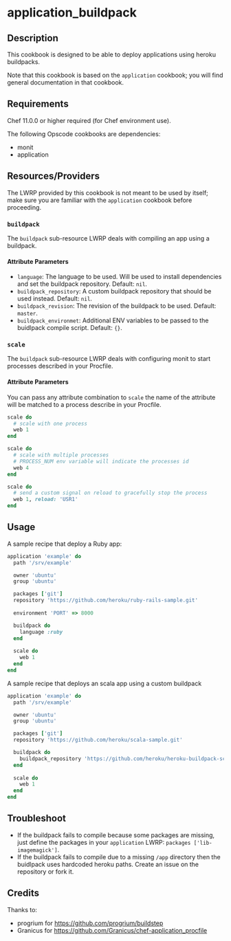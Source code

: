 # application\_buildpack

## Description

This cookbook is designed to be able to deploy applications using heroku buildpacks.

Note that this cookbook is based on the `application` cookbook; you will find general documentation in that cookbook.

## Requirements

Chef 11.0.0 or higher required (for Chef environment use).

The following Opscode cookbooks are dependencies:

* monit
* application

## Resources/Providers

The LWRP provided by this cookbook is not meant to be used by itself; make sure you are familiar with the `application` cookbook before proceeding.

### `buildpack`

The `buildpack` sub-resource LWRP deals with compiling an app using a buildpack.

#### Attribute Parameters

- `language`: The language to be used. Will be used to install dependencies and set the buildpack repository. Default: `nil`.
- `buildpack_repository`: A custom buildpack repository that should be used instead. Default: `nil`.
- `buildpack_revision`: The revision of the buildpack to be used. Default: `master`.
- `buildpack_environmet`: Additional ENV variables to be passed to the buidlpack compile script. Default: `{}`.

### `scale`

The `buildpack` sub-resource LWRP deals with configuring monit to start processes described in your Procfile.

#### Attribute Parameters

You can pass any attribute combination to `scale` the name of the attribute will be matched to a process describe in your Procfile.

```ruby
scale do
  # scale with one process
  web 1
end

scale do
  # scale with multiple processes
  # PROCESS_NUM env variable will indicate the processes id
  web 4
end

scale do
  # send a custom signal on reload to gracefully stop the process
  web 1, reload: 'USR1'
end
```

## Usage

A sample recipe that deploy a Ruby app:

```ruby
application 'example' do
  path '/srv/example'

  owner 'ubuntu'
  group 'ubuntu'

  packages ['git']
  repository 'https://github.com/heroku/ruby-rails-sample.git'
  
  environment 'PORT' => 8000

  buildpack do
    language :ruby
  end
  
  scale do
    web 1
  end
end
```

A sample recipe that deploys an scala app using a custom buildpack

```ruby
application 'example' do
  path '/srv/example'

  owner 'ubuntu'
  group 'ubuntu'

  packages ['git']
  repository 'https://github.com/heroku/scala-sample.git'

  buildpack do
    buildpack_repository 'https://github.com/heroku/heroku-buildpack-scala.git'
  end
  
  scale do
    web 1
  end
end
```

## Troubleshoot

- If the buildpack fails to compile because some packages are missing, just define the packages in your `application` LWRP: `packages ['lib-imagemagick']`.
- If the buildpack fails to compile due to a missing `/app` directory then the buidlpack uses hardcoded heroku paths. Create an issue on the repository or fork it. 

## Credits

Thanks to:

* progrium for <https://github.com/progrium/buildstep>
* Granicus for <https://github.com/Granicus/chef-application_procfile> 
